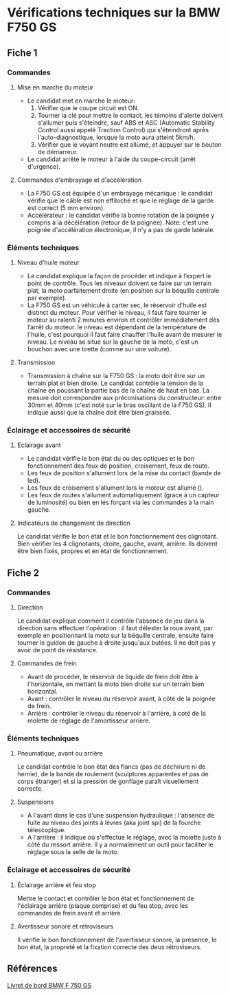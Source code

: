 # Vérifications techniques sur la BMW F750 GS

## Fiche 1

### Commandes

1. Mise en marche du moteur

    - Le candidat met en marche le moteur:
      1. Vérifier que le coupe circuit est ON.
      2. Tourner la clé pour mettre le contact, les témoins d'alerte doivent s'allumer puis s'éteindre, sauf ABS et ASC (Automatic Stability Control aussi appelé Traction Control) qui s'éteindront après l'auto-diagnostique, lorsque la moto aura atteint 5km/h.
      3. Vérifier que le voyant neutre est allumé, et appuyer sur le bouton de démarreur.
    - Le candidat arrête le moteur à l'aide du coupe-circuit (arrêt d'urgence).

2. Commandes d'embrayage et d'accélération

    - La F750 GS est équipée d'un embrayage mécanique : le candidat vérifie que le câble est non effiloché et que le réglage de la garde est correct (5 mm environ).
    - Accélérateur : le candidat vérifie la bonne rotation de la poignée y compris à la décélération (retour de la poignée). Note: c'est une poignée d'accélération électronique, il n'y a pas de garde latérale.

### Éléments techniques

1. Niveau d’huile moteur

    - Le candidat explique la façon de procéder et indique à l’expert le point de contrôle. Tous les niveaux doivent se faire sur un terrain plat, la moto parfaitement droite (en position sur la béquille centrale par exemple).
    - La F750 GS est un véhicule à carter sec, le réservoir d'huile est distinct du moteur. Pour vérifier le niveau, il faut faire tourner le moteur au ralenti 2 minutes environ et contrôler immédiatement dès l’arrêt du moteur. le niveau est dépendant de la température de l'huile, c'est pourquoi il faut faire chauffer l'huile avant de mesurer le niveau. Le niveau se situe sur la gauche de la moto, c'est un bouchon avec une tirette (comme sur une voiture).

2. Transmission

    - Transmission à chaîne sur la F750 GS : la moto doit être sur un terrain plat et bien droite. Le candidat contrôle la tension de la chaîne en poussant la partie bas de la chaîne de haut en bas. La mesure doit correspondre aux préconisations du constructeur: entre 30mm et 40mm (c'est noté sur le bras oscillant de la F750 GS). Il indique aussi que la chaîne doit être bien graissée.

### Éclairage et accessoires de sécurité

1. Eclairage avant

    - Le candidat vérifie le bon état du ou des optiques et le bon fonctionnement des feux de position, croisement, feux de route.
    - Les feux de position s'allument lors de la mise du contact (bande de led).
    - Les feux de croisement s'allument lors le moteur est allumé ().
    - Les feux de routes s'allument automatiquement (grace à un capteur de luminosité) ou bien en les forçant via les commandes à la main gauche.

2. Indicateurs de changement de direction

    Le candidat vérifie le bon état et le bon fonctionnement des clignotant. Bien vérifier les 4 clignotants, droite, gauche, avant, arrière. Ils doivent être bien fixés, propres et en état de fonctionnement.

## Fiche 2

### Commandes

1. Direction

    Le candidat explique comment il contrôle l'absence de jeu dans la direction sans effectuer l'opération : il faut délester la roue avant, par exemple en positionnant la moto sur la béquille centrale, ensuite faire tourner le guidon de gauche à droite jusqu'aux butées. Il ne doit pas y avoir de point de résistance.

2. Commandes de frein

    - Avant de procéder, le réservoir de liquide de frein doit être à l'horizontale, en mettant la moto bien droite sur un terrain bien horizontal.
    - Avant : contrôler le niveau du réservoir avant, à côté de la poignée de frein.
    - Arrière : contrôler le niveau du réservoir à l'arrière, à coté de la molette de réglage de l'amortisseur arrière.

### Éléments techniques

1. Pneumatique, avant ou arrière

    Le candidat contrôle le bon état des flancs (pas de déchirure ni de hernie), de la bande de roulement (sculptures apparentes et pas de corps étranger) et si la pression de gonflage paraît visuellement correcte.

2. Suspensions

    - A l'avant dans le cas d'une suspension hydraulique : l'absence de fuite au niveau des joints à lèvres (aka joint spi) de la fourche télescopique.
    - A l'arrière : il indique où s'effectue le réglage, avec la molette juste à côté du ressort arrière. Il y a normalement un outil pour faciliter le réglage sous la selle de la moto.

### Éclairage et accessoires de sécurité


1. Éclairage arrière et feu stop

    Mettre le contact et contrôler le bon état et fonctionnement de l'éclairage arrière (plaque comprise) et du feu stop, avec les commandes de frein avant et arrière.

2. Avertisseur sonore et rétroviseurs

    Il vérifie le bon fonctionnement de l'avertisseur sonore, la présence, le bon état, la propreté et la fixation correcte des deux rétroviseurs.


## Références

[Livret de bord BMW F 750 GS](https://www.bmw-motorrad-authorities.com/fr-FR/files/1233)
